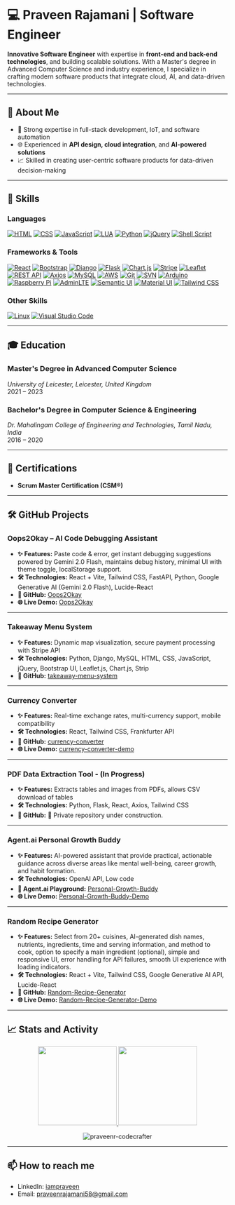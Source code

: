 # 💻 Praveen Rajamani | Software Engineer  

**Innovative Software Engineer** with expertise in **front-end and back-end technologies**, and building scalable solutions. With a Master's degree in Advanced Computer Science and industry experience, I specialize in crafting modern software products that integrate cloud, AI, and data-driven technologies.  

---

## 🚀 About Me  
- 🔧 Strong expertise in full-stack development, IoT, and software automation  
- 🌐 Experienced in **API design, cloud integration**, and **AI-powered solutions**  
- 📈 Skilled in creating user-centric software products for data-driven decision-making  

---

## 🔧 Skills  

### **Languages**  
[![HTML](https://img.shields.io/badge/-HTML-E34F26?style=for-the-badge&logo=html5&logoColor=white)](#) [![CSS](https://img.shields.io/badge/-CSS-1572B6?style=for-the-badge&logo=css3&logoColor=white)](#) [![JavaScript](https://img.shields.io/badge/-JavaScript-F7DF1E?style=for-the-badge&logo=javascript&logoColor=black)](#) [![LUA](https://img.shields.io/badge/-LUA-2C2D72?style=for-the-badge&logo=lua&logoColor=white)](#) [![Python](https://img.shields.io/badge/-Python-3776AB?style=for-the-badge&logo=python&logoColor=white)](#) [![jQuery](https://img.shields.io/badge/-jQuery-0769AD?style=for-the-badge&logo=jquery&logoColor=white)](#)  [![Shell Script](https://img.shields.io/badge/-Shell_Script-121011?style=for-the-badge&logo=gnu-bash&logoColor=white)](#)

### **Frameworks & Tools**  
[![React](https://img.shields.io/badge/-React-61DAFB?style=for-the-badge&logo=react&logoColor=black)](#) [![Bootstrap](https://img.shields.io/badge/-Bootstrap-7952B3?style=for-the-badge&logo=bootstrap&logoColor=white)](#) [![Django](https://img.shields.io/badge/-Django-092E20?style=for-the-badge&logo=django&logoColor=white)](#) [![Flask](https://img.shields.io/badge/-Flask-000000?style=for-the-badge&logo=flask&logoColor=white)](#) [![Chart.js](https://img.shields.io/badge/-Chart.js-FF6384?style=for-the-badge&logo=chart.js&logoColor=white)](#) [![Stripe](https://img.shields.io/badge/-Stripe-008CDD?style=for-the-badge&logo=stripe&logoColor=white)](#) [![Leaflet](https://img.shields.io/badge/-Leaflet-199900?style=for-the-badge&logo=leaflet&logoColor=white)](#) [![REST API](https://img.shields.io/badge/-REST_API-009688?style=for-the-badge&logo=fastapi&logoColor=white)](#) [![Axios](https://img.shields.io/badge/-Axios-5A29E4?style=for-the-badge&logo=axios&logoColor=white)](#) [![MySQL](https://img.shields.io/badge/-MySQL-4479A1?style=for-the-badge&logo=mysql&logoColor=white)](#) [![AWS](https://img.shields.io/badge/-AWS-232F3E?style=for-the-badge&logo=amazon-aws&logoColor=white)](#) [![Git](https://img.shields.io/badge/-Git-F05032?style=for-the-badge&logo=git&logoColor=white)](#) [![SVN](https://img.shields.io/badge/-SVN-809CC9?style=for-the-badge&logo=subversion&logoColor=white)](#) [![Arduino](https://img.shields.io/badge/-Arduino-00979D?style=for-the-badge&logo=arduino&logoColor=white)](#) [![Raspberry Pi](https://img.shields.io/badge/-Raspberry_Pi-A22846?style=for-the-badge&logo=raspberry-pi&logoColor=white)](#) [![AdminLTE](https://img.shields.io/badge/-AdminLTE-3C8DBC?style=for-the-badge&logo=adminlte&logoColor=white)](#) [![Semantic UI](https://img.shields.io/badge/-Semantic_UI-35BDB2?style=for-the-badge&logo=semantic-ui-react&logoColor=white)](#) [![Material UI](https://img.shields.io/badge/-Material_UI-0081CB?style=for-the-badge&logo=material-ui&logoColor=white)](#) [![Tailwind CSS](https://img.shields.io/badge/-Tailwind_CSS-38B2AC?style=for-the-badge&logo=tailwind-css&logoColor=white)](#) 

### **Other Skills**  
[![Linux](https://img.shields.io/badge/-Linux-FCC624?style=for-the-badge&logo=linux&logoColor=black)](#) [![Visual Studio Code](https://img.shields.io/badge/-Visual_Studio_Code-007ACC?style=for-the-badge&logo=visual-studio-code&logoColor=white)](#) 

---

## 🎓 Education  
### **Master's Degree in Advanced Computer Science**  
*University of Leicester, Leicester, United Kingdom*  
2021 – 2023  

### **Bachelor's Degree in Computer Science & Engineering**  
*Dr. Mahalingam College of Engineering and Technologies, Tamil Nadu, India*  
2016 – 2020  

---

## 📜 Certifications  
- **Scrum Master Certification (CSM®)**  

---

## 🛠 GitHub Projects  

### Oops2Okay – AI Code Debugging Assistant
- **✨ Features:** Paste code & error, get instant debugging suggestions powered by Gemini 2.0 Flash, maintains debug history, minimal UI with theme toggle, localStorage support.
- **🛠️ Technologies:** React + Vite, Tailwind CSS, FastAPI, Python, Google Generative AI (Gemini 2.0 Flash), Lucide-React
- **📂 GitHub:** [Oops2Okay](https://github.com/praveenr-CodeCrafter/oops2okay)
- **🌐 Live Demo:** [Oops2Okay](https://oops2okay.vercel.app/)
---

### Takeaway Menu System
- **✨ Features:** Dynamic map visualization, secure payment processing with Stripe API
- **🛠️ Technologies:** Python, Django, MySQL, HTML, CSS, JavaScript, jQuery, Bootstrap UI, Leaflet.js, Chart.js, Strip
- **📂 GitHub:** [takeaway-menu-system](https://github.com/praveenr-codecrafter/takeawaymenusystem)
---

### Currency Converter
- **✨ Features:** Real-time exchange rates, multi-currency support, mobile compatibility
- **🛠️ Technologies:** React, Tailwind CSS, Frankfurter API
- **📂 GitHub:** [currency-converter](https://github.com/praveenr-codecrafter/currency-converter)
- **🌐 Live Demo:** [currency-converter-demo](https://praveenr-codecrafter.github.io/currency-converter/)
---

### PDF Data Extraction Tool - (In Progress)
- **✨ Features:** Extracts tables and images from PDFs, allows CSV download of tables
- **🛠️ Technologies:** Python, Flask, React, Axios, Tailwind CSS 
- **📂 GitHub:** 🔐 Private repository under construction.
---

### Agent.ai Personal Growth Buddy
- **✨ Features:** AI-powered assistant that provide practical, actionable guidance across diverse areas like mental well-being, career growth, and habit formation.
- **🛠️ Technologies:** OpenAI API, Low code
- **📂 Agent.ai Playground:** [Personal-Growth-Buddy](https://agent.ai/agent/personal-growth-buddy)
- **🌐 Live Demo:** [Personal-Growth-Buddy-Demo](https://youtu.be/qLK3Byi8j9k?si=20-Uu4pZqiIlNA8v)
---

### Random Recipe Generator
- **✨ Features:** Select from 20+ cuisines, AI-generated dish names, nutrients, ingredients, time and serving information, and method to cook, option to specify a main ingredient (optional), simple and responsive UI, error handling for API failures, smooth UI experience with loading indicators.
- **🛠️ Technologies:** React + Vite, Tailwind CSS, Google Generative AI API, Lucide-React
- **📂 GitHub:** [Random-Recipe-Generator](https://github.com/praveenr-CodeCrafter/random-dish-generator)
- **🌐 Live Demo:** [Random-Recipe-Generator-Demo](https://random-dish-generator.vercel.app/)
---

## 📈 Stats and Activity

<div>
    <p align="center">
      <a href="https://github.com/praveenr-codecrafter">
       <img height="180em" src="https://github-readme-stats.vercel.app/api?username=praveenr-codecrafter&show_icons=true&theme=catppuccin_mocha&include_all_commits=true&count_private=true&cache_seconds=3600"/>
       <img height="180em" src="https://github-readme-stats.vercel.app/api/top-langs/?username=praveenr-codecrafter&layout=compact&langs_count=6&theme=catppuccin_mocha"/>
      </a>
    </p>
</div>
<p align="center">
    <img src="https://github-profile-trophy.vercel.app/?username=praveenr-codecrafter&theme=dracula&margin-w=20&margin-h=15&row=1&column=8&no-bg=false&no-frame=false" alt="praveenr-codecrafter" />
</p>

---

## 📫 How to reach me

- LinkedIn: [iampraveen](https://www.linkedin.com/in/iampraveenrajamani)
- Email: praveenrajamani58@gmail.com
